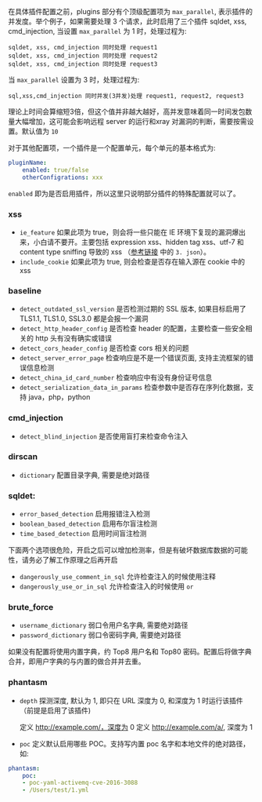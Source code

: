 在具体插件配置之前，plugins 部分有个顶级配置项为 `max_parallel`, 表示插件的并发度。举个例子，如果需要处理 3 个请求，此时启用了三个插件 sqldet, xss, cmd_injection, 当设置 `max_parallel` 为 1 时，处理过程为:

```
sqldet, xss, cmd_injection 同时处理 request1
sqldet, xss, cmd_injection 同时处理 request2
sqldet, xss, cmd_injection 同时处理 request3
```

当 `max_parallel` 设置为 3 时，处理过程为:

```
sql,xss,cmd_injection 同时并发(3并发)处理 request1, request2, request3
```
理论上时间会算缩短3倍，但这个值并非越大越好，高并发意味着同一时间发包数量大幅增加，这可能会影响远程 server 的运行和xray 对漏洞的判断，需要按需设置。默认值为 `10`


对于其他配置项，一个插件是一个配置单元，每个单元的基本格式为:

```yaml
pluginName:
    enabled: true/false
    otherConfigrations: xxx
```

`enabled` 即为是否启用插件，所以这里只说明部分插件的特殊配置就可以了。

### xss

+ `ie_feature` 如果此项为 true，则会将一些只能在 IE 环境下复现的漏洞爆出来，小白请不要开。主要包括 expression xss、hidden tag xss、utf-7 和 content type sniffing 导致的 xss （[参考链接](https://mp.weixin.qq.com/s?__biz=MzI5MzY2MzM0Mw==&mid=2247484070&idx=1&sn=673e20a08d9ae6c3de60ca48110b920a) 中的 `3. json`）。
+ `include_cookie` 如果此项为 true, 则会检查是否存在输入源在 cookie 中的 xss

### baseline 

+ `detect_outdated_ssl_version` 是否检测过期的 SSL 版本, 如果目标启用了 TLS1.1, TLS1.0, SSL3.0 都是会报一个漏洞
+ `detect_http_header_config` 是否检查 header 的配置，主要检查一些安全相关的 http 头有没有确实或错误
+ `detect_cors_header_config` 是否检查 cors 相关的问题
+ `detect_server_error_page` 检查响应是不是一个错误页面, 支持主流框架的错误信息检测
+ `detect_china_id_card_number` 检查响应中有没有身份证号信息
+ `detect_serialization_data_in_params` 检查参数中是否存在序列化数据，支持 java，php，python

### cmd_injection
+ `detect_blind_injection` 是否使用盲打来检查命令注入

### dirscan
+ `dictionary` 配置目录字典, 需要是绝对路径

### sqldet:

+ `error_based_detection` 启用报错注入检测
+ `boolean_based_detection` 启用布尔盲注检测
+ `time_based_detection` 启用时间盲注检测

下面两个选项很危险，开启之后可以增加检测率，但是有破坏数据库数据的可能性，请务必了解工作原理之后再开启
+ `dangerously_use_comment_in_sql` 允许检查注入的时候使用注释
+ `dangerously_use_or_in_sql` 允许检查注入的时候使用 `or`

### brute_force

+ `username_dictionary` 弱口令用户名字典, 需要绝对路径
+ `password_dictionary` 弱口令密码字典, 需要绝对路径

如果没有配置将使用内置字典，约 Top8 用户名和 Top80 密码。配置后将做字典合并，即用户字典的与内置的做合并并去重。

### phantasm

+ `depth` 探测深度, 默认为 1, 即只在 URL 深度为 0, 和深度为 1 时运行该插件（前提是启用了该插件)

    定义 http://example.com/，深度为 0
    定义 http://example.com/a/, 深度为 1
+ `poc` 定义默认启用哪些 POC。支持写内置 poc 名字和本地文件的绝对路径，如:

```yaml
phantasm:
    poc:
    - poc-yaml-activemq-cve-2016-3088
    - /Users/test/1.yml
```
